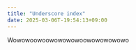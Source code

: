 ```yaml
---
title: "Underscore index"
date: 2025-03-06T-19:54:13+09:00
---
```


Wowowoowoowowowowoowowowowowo


